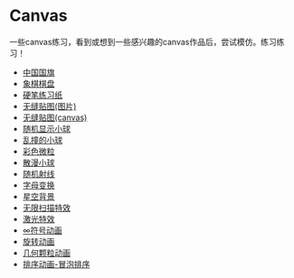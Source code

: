 # Canvas

一些canvas练习，看到或想到一些感兴趣的canvas作品后，尝试模仿。练习练习！

* [中国国旗](https://canvas.shenjinxiang.com/中国国旗/)
* [象棋棋盘](https://canvas.shenjinxiang.com/象棋棋盘/)
* [硬笔练习纸](https://canvas.shenjinxiang.com/硬笔练习纸/)
* [无缝贴图(图片)](https://canvas.shenjinxiang.com/无缝贴图(图片)/)
* [无缝贴图(canvas)](https://canvas.shenjinxiang.com/无缝贴图(canvas)/)
* [随机显示小球](https://canvas.shenjinxiang.com/随机显示小球/)
* [乱撞的小球](https://canvas.shenjinxiang.com/乱撞的小球/)
* [彩色微粒](https://canvas.shenjinxiang.com/彩色微粒/)
* [散漫小球](https://canvas.shenjinxiang.com/散漫小球/)
* [随机射线](https://canvas.shenjinxiang.com/随机射线/)
* [字母变换](https://canvas.shenjinxiang.com/字母变换/)
* [星空背景](https://canvas.shenjinxiang.com/星空背景/)
* [无限扫描特效](https://canvas.shenjinxiang.com/无限扫描特效/)
* [激光特效](https://canvas.shenjinxiang.com/激光特效/)
* [∞符号动画](https://canvas.shenjinxiang.com/∞符号动画/)
* [旋转动画](https://canvas.shenjinxiang.com/旋转动画/)
* [几何颗粒动画](https://canvas.shenjinxiang.com/几何颗粒动画/)
* [排序动画-冒泡排序](https://canvas.shenjinxiang.com/排序动画-冒泡排序/)
